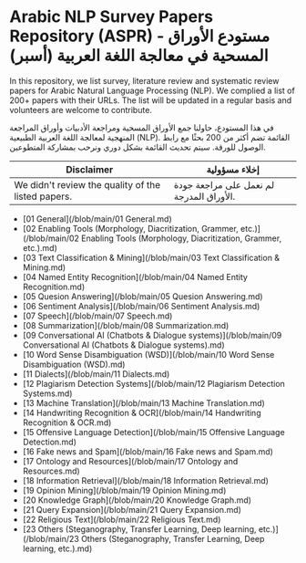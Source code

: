 # Arabic NLP Survey Papers Repository (ASPR) - مستودع الأوراق المسحية في معالجة اللغة العربية (أسبر)

In this repository, we list survey, literature review and systematic review papers for Arabic Natural Language Processing (NLP). We complied a list of 200+ papers with their URLs. The list will be updated in a regular basis and volunteers are welcome to contribute. 

في هذا المستودع، حاولنا جمع الأوراق المسحية ومراجعة الأدبيات وأوراق المراجعة المنهجية لمعالجة اللغة العربية الطبيعية (NLP). القائمة تضم أكثر من 200 بحثًا مع رابط الوصول للورقة. سيتم تحديث القائمة بشكل دوري  ونرحب بمشاركة المتطوعين.


|Disclaimer| إخلاء مسؤولية |
|----------|----------------|
| We didn't review the quality of the listed papers.  | لم نعمل على مراجعة جودة الأوراق المدرجة. |

- [01 General](/blob/main/01 General.md)
- [02 Enabling Tools (Morphology, Diacritization, Grammer, etc.)](/blob/main/02 Enabling Tools (Morphology, Diacritization, Grammer, etc.).md)
- [03 Text Classification & Mining](/blob/main/03 Text Classification & Mining.md)
- [04 Named Entity Recognition](/blob/main/04 Named Entity Recognition.md)
- [05 Quesion Answering](/blob/main/05 Quesion Answering.md)
- [06 Sentiment Analysis](/blob/main/06 Sentiment Analysis.md)
- [07 Speech](/blob/main/07 Speech.md)
- [08 Summarization](/blob/main/08 Summarization.md)
- [09 Conversational AI (Chatbots & Dialogue systems)](/blob/main/09 Conversational AI (Chatbots & Dialogue systems).md)
- [10 Word Sense Disambiguation (WSD)](/blob/main/10 Word Sense Disambiguation (WSD).md)
- [11 Dialects](/blob/main/11 Dialects.md)
- [12 Plagiarism Detection Systems](/blob/main/12 Plagiarism Detection Systems.md)
- [13 Machine Translation](/blob/main/13 Machine Translation.md)
- [14 Handwriting Recognition & OCR](/blob/main/14 Handwriting Recognition & OCR.md)
- [15 Offensive Language Detection](/blob/main/15 Offensive Language Detection.md)
- [16 Fake news and Spam](/blob/main/16 Fake news and Spam.md)
- [17 Ontology and Resources](/blob/main/17 Ontology and Resources.md)
- [18 Information Retrieval](/blob/main/18 Information Retrieval.md)
- [19 Opinion Mining](/blob/main/19 Opinion Mining.md)
- [20 Knowledge Graph](/blob/main/20 Knowledge Graph.md)
- [21 Query Expansion](/blob/main/21 Query Expansion.md)
- [22 Religious Text](/blob/main/22 Religious Text.md)
- [23 Others (Steganography, Transfer Learning, Deep learning, etc.)](/blob/main/23 Others (Steganography, Transfer Learning, Deep learning, etc.).md)